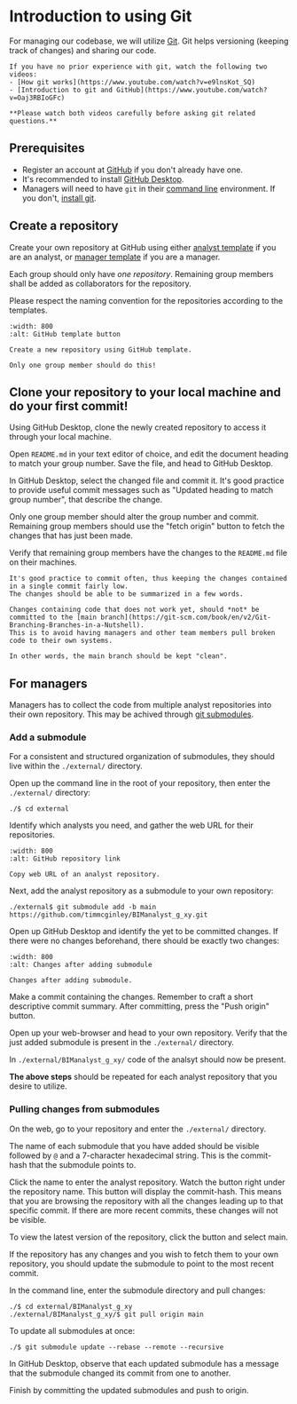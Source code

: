 # Introduction to using Git

For managing our codebase, we will utilize [Git](/Concepts/GIT.md).
Git helps versioning (keeping track of changes) and sharing our code.


```{Important}
If you have no prior experience with git, watch the following two videos:
- [How git works](https://www.youtube.com/watch?v=e9lnsKot_SQ)
- [Introduction to git and GitHub](https://www.youtube.com/watch?v=Oaj3RBIoGFc)

**Please watch both videos carefully before asking git related questions.**
```

## Prerequisites

- Register an account at [GitHub](https://github.com/) if you don't already have one.
- It's recommended to install [GitHub Desktop](https://desktop.github.com/download/).
- Managers will need to have `git` in their [command line](/Concepts/CommandLine.md) environment. If you don't, [install git](https://git-scm.com/downloads).


## Create a repository

Create your own repository at GitHub using either [analyst template](https://github.com/timmcginley/BIManalyst_g_xy) if you are an analyst, or [manager template](https://github.com/timmcginley/BIMmanager_g_xy) if you are a manager.

Each group should only have _one repository_. Remaining group members shall be added as collaborators for the repository.

Please respect the naming convention for the repositories according to the templates.

```{figure} img/GitHub-template-button.png
:width: 800
:alt: GitHub template button

Create a new repository using GitHub template.
```

```{warning}
Only one group member should do this!
```

## Clone your repository to your local machine and do your first commit!

Using GitHub Desktop, clone the newly created repository to access it through your local machine.

Open `README.md` in your text editor of choice, and edit the document heading to match your group number.
Save the file, and head to GitHub Desktop.

In GitHub Desktop, select the changed file and commit it.
It's good practice to provide useful commit messages such as "Updated heading to match group number", that describe the change.

Only one group member should alter the group number and commit.
Remaining group members should use the "fetch origin" button to fetch the changes that has just been made.

Verify that remaining group members have the changes to the `README.md` file on their machines.

```{Tip}
It's good practice to commit often, thus keeping the changes contained in a single commit fairly low.
The changes should be able to be summarized in a few words.
```

```{Tip}
Changes containing code that does not work yet, should *not* be committed to the [main branch](https://git-scm.com/book/en/v2/Git-Branching-Branches-in-a-Nutshell).
This is to avoid having managers and other team members pull broken code to their own systems.

In other words, the main branch should be kept "clean".
```


## For managers

Managers has to collect the code from multiple analyst repositories into their own repository.
This may be achived through [git submodules](https://git-scm.com/book/en/v2/Git-Tools-Submodules).

### Add a submodule

For a consistent and structured organization of submodules, they should live within the `./external/` directory.

Open up the command line in the root of your repository, then enter the `./external/` directory:

```console
./$ cd external
```

Identify which analysts you need, and gather the web URL for their repositories.

```{figure} img/GitHub-submodule-link.png
:width: 800
:alt: GitHub repository link

Copy web URL of an analyst repository.
```

Next, add the analyst repository as a submodule to your own repository:

```console
./external$ git submodule add -b main https://github.com/timmcginley/BIManalyst_g_xy.git
```

Open up GitHub Desktop and identify the yet to be committed changes.
If there were no changes beforehand, there should be exactly two changes:

```{figure} img/GitHub-submodule-commit.png
:width: 800
:alt: Changes after adding submodule

Changes after adding submodule.
```

Make a commit containing the changes. Remember to craft a short descriptive commit summary.
After committing, press the "Push origin" button.

Open up your web-browser and head to your own repository.
Verify that the just added submodule is present in the `./external/` directory.

In `./external/BIManalyst_g_xy/` code of the analsyt should now be present.


**The above steps** should be repeated for each analyst repository that you desire to utilize.


### Pulling changes from submodules

On the web, go to your repository and enter the `./external/` directory.

The name of each submodule that you have added should be visible followed by `@` and a 7-character hexadecimal string.
This is the commit-hash that the submodule points to.

Click the name to enter the analyst repository.
Watch the button right under the repository name. This button will display the commit-hash.
This means that you are browsing the repository with all the changes leading up to that specific commit.
If there are more recent commits, these changes will not be visible.

To view the latest version of the repository, click the button and select main.

If the repository has any changes and you wish to fetch them to your own repository, you should update the submodule to point to the most recent commit.

In the command line, enter the submodule directory and pull changes:

```console
./$ cd external/BIManalyst_g_xy
./external/BIManalyst_g_xy/$ git pull origin main
```

To update all submodules at once:
```console
./$ git submodule update --rebase --remote --recursive
```

In GitHub Desktop, observe that each updated submodule has a message that the submodule changed its commit from one to another.

Finish by committing the updated submodules and push to origin.


